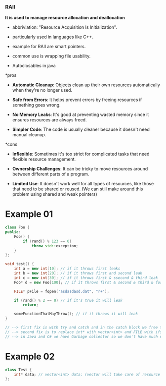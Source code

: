 ### RAII ###

**It is used to manage resource allocation and deallocation**

+ abbriviation: "Resource Acquisition Is Initialization".

+ particularly used in languages like C++.

+ example for RAII are smart pointers.

+ common use is wrapping file usability.

+ Autoclosables in java

*pros

+ **Automatic Cleanup**: Objects clean up their own resources automatically when they're no longer used.

+ **Safe from Errors**: It helps prevent errors by freeing resources if something goes wrong.

+ **No Memory Leaks**: It's good at preventing wasted memory since it ensures resources are always freed.

+ **Simpler Code**: The code is usually cleaner because it doesn't need manual cleanup.

*cons

+ **Inflexible**: Sometimes it's too strict for complicated tasks that need flexible resource management.

+ **Ownership Challenges**: It can be tricky to move resources around between different parts of a program.

+ **Limited Use**: It doesn't work well for all types of resources, like those that need to be shared or reused. (We can still make around this problem using shared and weak pointers)

# Example 01 #

```c++
class Foo {
public:
	Foo() {
		if (rand() % 123 == 0)
			throw std::exception;
	}
};

void test() {
	int a = new int[10]; // if it throws first leaks
	int b = new int[20]; // if it throws first and second leak
	int c = new int[30]; // if it throws first & ssecond & third leak
	Foo* d = new Foo[100]; // if it throws first & second & third & forth leak

	FILE* pFile = fopen("asdasdasd.dat", "r+");

	if (rand() % 2 == 0) // if it's true it will leak
		return;

	someFunctionThatMayThrow(); // if it throws it will leak
}

// --> first fix is with try and catch and in the catch block we free the memory and close opened streams
// --> second fix is to replace int* with vector<int> and FILE with ifstream -> this is kinda the idea of RAII
// --> in Java and C# we have Garbage collector so we don't have much need of RAII in most cases
```

# Example 02 #

```c++
class Test {
	int* data; // vector<int> data; (vector will take care of resource managment)
};
```
